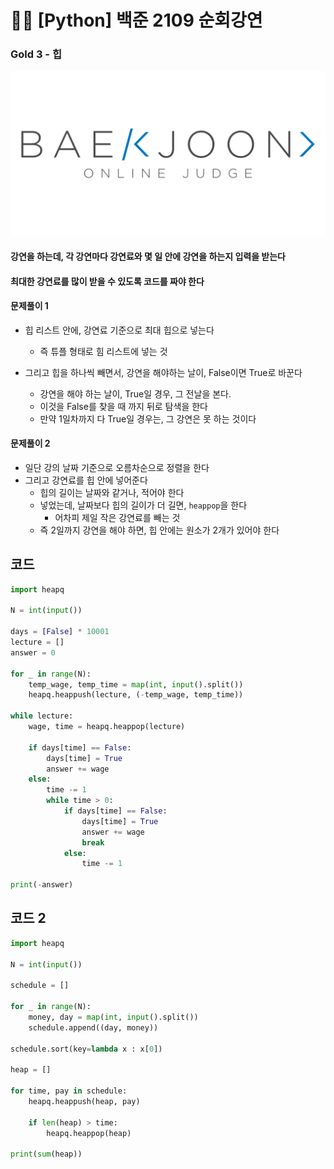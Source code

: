 # 🧑‍💻 [Python] 백준 2109 순회강연

### Gold 3 - 힙

![boj-og](백준_1374.assets/boj-og.png)



#### 강연을 하는데, 각 강연마다 강연료와 몇 일 안에 강연을 하는지 입력을 받는다

#### 최대한 강연료를 많이 받을 수 있도록 코드를 짜야 한다





#### 문제풀이 1

- 힙 리스트 안에, 강연료 기준으로 최대 힙으로 넣는다
  - 즉 튜플 형태로 힘 리스트에 넣는 것

- 그리고 힙을 하나씩 빼면서, 강연을 해야하는 날이, False이면 True로 바꾼다
  - 강연을 해야 하는 날이, True일 경우, 그 전날을 본다.
  - 이것을 False를 찾을 때 까지 뒤로 탐색을 한다
  - 만약 1일차까지 다 True일 경우는, 그 강연은 못 하는 것이다




#### 문제풀이 2

- 일단 강의 날짜 기준으로 오름차순으로 정렬을 한다
- 그리고 강연료를 힙 안에 넣어준다
  - 힙의 길이는 날짜와 같거나, 적어야 한다
  - 넣었는데, 날짜보다 힙의 길이가 더 길면, `heappop`을 한다
    - 어차피 제일 작은 강연료를 빼는 것
  - 즉 2일까지 강연을 해야 하면, 힙 안에는 원소가 2개가 있어야 한다




## 코드

```python
import heapq

N = int(input())

days = [False] * 10001
lecture = []
answer = 0

for _ in range(N):
    temp_wage, temp_time = map(int, input().split())
    heapq.heappush(lecture, (-temp_wage, temp_time))

while lecture:
    wage, time = heapq.heappop(lecture)

    if days[time] == False:
        days[time] = True
        answer += wage
    else:
        time -= 1
        while time > 0:
            if days[time] == False:
                days[time] = True
                answer += wage
                break
            else:
                time -= 1

print(-answer)
```



## 코드 2

```python
import heapq

N = int(input())

schedule = []

for _ in range(N):
    money, day = map(int, input().split())
    schedule.append((day, money))

schedule.sort(key=lambda x : x[0])

heap = []

for time, pay in schedule:
    heapq.heappush(heap, pay)

    if len(heap) > time:
        heapq.heappop(heap)

print(sum(heap))
```

